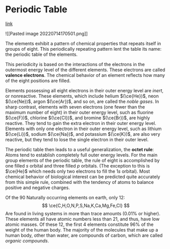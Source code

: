 # Periodic Table
[link](https://www.google.com/search?q=periodic+table&oq=periodic+table&aqs=chrome..69i57j69i60.1419j0j1&sourceid=chrome&ie=UTF-8) 

![[Pasted image 20220714170501.png]]

The elements exhibit a pattern of chemical properties that repeats itself in groups of eight. This periodically repeating pattern lent the table its name: the periodic table of the elements.

This periodicity is based on the interactions of the electrons in the outermost energy level of the different elements. These electrons are called **valence electrons**. The chemical behavior of an element reflects how many of the eight positions are filled. 

Elements possessing all eight electrons in their outer energy level are *inert*, or nonreactive. These elements, which include helium $(\ce{He})$, neon $(\ce{Ne})$, argon $(\ce{Ar})$, and so on, are called the *noble gases*. In sharp contrast, elements with seven electrons (one fewer than the maximum number of eight) in their outer energy level, such as fluorine $(\ce{F})$, chlorine $(\ce{Cl})$, and bromine $(\ce{Br})$, are highly reactive. They tend to gain the extra electron in their outer energy level. Elements with only one electron in their outer energy level, such as lithium $(\ce{Li})$, sodium $(\ce{Na})$, and potassium $(\ce{K})$, are also very reactive, but they tend to lose the single electron in their outer level.

The periodic table then leads to a useful generalization, the **octet rule**: Atoms tend to establish completely full outer energy levels. For the main group elements of the periodic table, the rule of eight is accomplished by one filled *s* orbital and three filled *p* orbitals.
(The exception to this is $\ce{He}$ which needs only two electrons to fill the 1*s* orbital). Most chemical behavior of biological interest can be predicted quite accurately from this simple rule, combined with the tendency of atoms to balance positive and negative charges. 

Of the $90$ Naturally occurring elements on earth, only 12:
$$
\ce{C,H,O,N,P,S,Na,K,Ca,Mg,Fe,Cl}
$$
Are found in living systems in more than trace amounts ($0.01\%$ or higher). These elements all have atomic numbers less than 21, and thus, have low atomic masses. Of these 12, the first 4 elements constitute $96\%$ of the weight of the human body. The majority of the molecules that make up a human body, other than water, are compounds of carbon, which are called *organic compounds*. 
